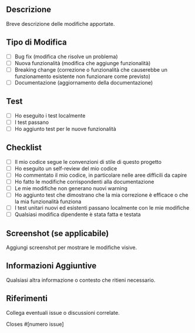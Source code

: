 ## Descrizione
Breve descrizione delle modifiche apportate.

## Tipo di Modifica
- [ ] Bug fix (modifica che risolve un problema)
- [ ] Nuova funzionalità (modifica che aggiunge funzionalità)
- [ ] Breaking change (correzione o funzionalità che causerebbe un funzionamento esistente non funzionare come previsto)
- [ ] Documentazione (aggiornamento della documentazione)

## Test
- [ ] Ho eseguito i test localmente
- [ ] I test passano
- [ ] Ho aggiunto test per le nuove funzionalità

## Checklist
- [ ] Il mio codice segue le convenzioni di stile di questo progetto
- [ ] Ho eseguito un self-review del mio codice
- [ ] Ho commentato il mio codice, in particolare nelle aree difficili da capire
- [ ] Ho fatto le modifiche corrispondenti alla documentazione
- [ ] Le mie modifiche non generano nuovi warning
- [ ] Ho aggiunto test che dimostrano che la mia correzione è efficace o che la mia funzionalità funziona
- [ ] I test unitari nuovi ed esistenti passano localmente con le mie modifiche
- [ ] Qualsiasi modifica dipendente è stata fatta e testata

## Screenshot (se applicabile)
Aggiungi screenshot per mostrare le modifiche visive.

## Informazioni Aggiuntive
Qualsiasi altra informazione o contesto che ritieni necessario.

## Riferimenti
Collega eventuali issue o discussioni correlate.

Closes #[numero issue] 